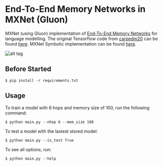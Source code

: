 End-To-End Memory Networks in MXNet (Gluon)
========================================

MXNet (using Gluon) implementation of [End-To-End Memory Networks](http://arxiv.org/abs/1503.08895v4) for language modelling. The original Tensorflow code from [carpedm20](https://github.com/carpedm20) can be found [here](https://github.com/carpedm20/MemN2N-tensorflow). MXNet Symbolic implementation can be found [here](https://github.com/nicklhy/MemN2N).

![alt tag](http://i.imgur.com/nv89JLc.png)

Before Started
--------------

    $ pip install -r requirements.txt

Usage
--------------

To train a model with 6 hops and memory size of 100, run the following command:

    $ python main.py --nhop 6 --mem_size 100

To test a model with the lastest stored model:
  
    $ python main.py --is_test True

To see all options, run:

    $ python main.py --help

